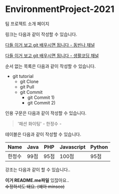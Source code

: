   # EnvironmentProject-2021
  팀 프로젝트 소개 페이지
  

 


링크는 다음과 같이 작성할 수 있습니다.

[다들 이거 보고 git 배우시면 됩니다 - 동빈나 채널](https://www.youtube.com/watch?v=MFJIOqxK6k8&list=PLRx0vPvlEmdD5FLIdwTM4mKBgyjv4no81&index=11)

[다들 이거 보고 git 배우시면 됩니다 - 생활코딩 채널](https://www.youtube.com/watch?v=hFJZwOfme6w&list=PLuHgQVnccGMA8iwZwrGyNXCGy2LAAsTXk)

순서 없는 목록은 다음과 같이 작성할 수 있습니다.

* git tutorial
  * git Clone
  * git Pull
  * git Commit
    * git Commit 1)
    * git Commit 2)

인용 구문은 다음과 같이 작성할 수 있습니다.
> '패션 화이팅' - 한정수 - 

테이블은 다음과 같이 작성할 수 있습니다.

Name|Java|PHP|Javascript|Python|
----|----|---|-------|-----|
한정수|99점|95점|100점|95점|

강조는 다음과 같이 할 수 있습니다..

**이거 README.me파일** 있잖아요..  
~~수정하셔도 돼요. (예아 minseo)~~

